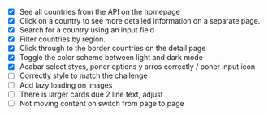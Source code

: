 - [X] See all countries from the API on the homepage
- [X] Click on a country to see more detailed information on a separate page.
- [X] Search for a country using an input field
- [X] Filter countries by region.
- [X] Click through to the border countries on the detail page
- [X] Toggle the color scheme between light and dark mode
- [X] Acabar select styes, poner options y arros correctly / poner input icon
- [ ] Correctly style to match the challenge
- [ ] Add lazy loading on images
- [ ] There is larger cards due 2 line text, adjust
- [ ] Not moving content on switch from page to page